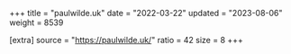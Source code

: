+++
title = "paulwilde.uk"
date = "2022-03-22"
updated = "2023-08-06"
weight = 8539

[extra]
source = "https://paulwilde.uk/"
ratio = 42
size = 8
+++
